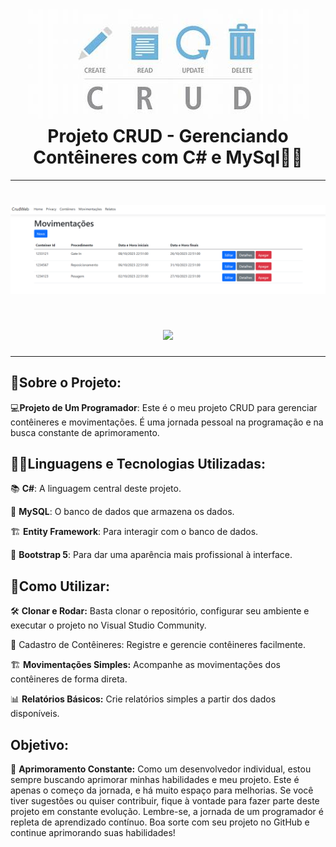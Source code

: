 <h1 align="center">
    <img src="th.jpeg">
    Projeto CRUD - Gerenciando Contêineres com C# e MySql🚢🚢
</h1>
 
---------------------------------------------------------------
<h1 align="center">
    <img src="1.png">
</h1>

<h1 align="center">
    <img src="4.png">
</h1>

---

## 🚀Sobre o Projeto:

 💻**Projeto de Um Programador**: Este é o meu projeto CRUD para gerenciar contêineres e movimentações. É uma jornada pessoal na programação e na busca constante de aprimoramento.


 ## 🧑‍💻Linguagens e Tecnologias Utilizadas:

📚 **C#**: A linguagem central deste projeto.

💽 **MySQL**: O banco de dados que armazena os dados.

🏗️ **Entity Framework**: Para interagir com o banco de dados.

🎨 **Bootstrap 5**: Para dar uma aparência mais profissional à interface.



## 🔧Como Utilizar:

🛠️ **Clonar e Rodar:** Basta clonar o repositório, configurar seu ambiente e executar o projeto no Visual Studio Community.

📝 Cadastro de Contêineres: Registre e gerencie contêineres facilmente.

🏗️ **Movimentações Simples:** Acompanhe as movimentações dos contêineres de forma direta.

📊 **Relatórios Básicos:** Crie relatórios simples a partir dos dados disponíveis.


## Objetivo:

🎯 **Aprimoramento Constante:** Como um desenvolvedor individual, estou sempre buscando aprimorar minhas habilidades e meu projeto. Este é apenas o começo da jornada, e há muito espaço para melhorias. Se você tiver sugestões ou quiser contribuir, fique à vontade para fazer parte deste projeto em constante evolução.
Lembre-se, a jornada de um programador é repleta de aprendizado contínuo. Boa sorte com seu projeto no GitHub e continue aprimorando suas habilidades!

